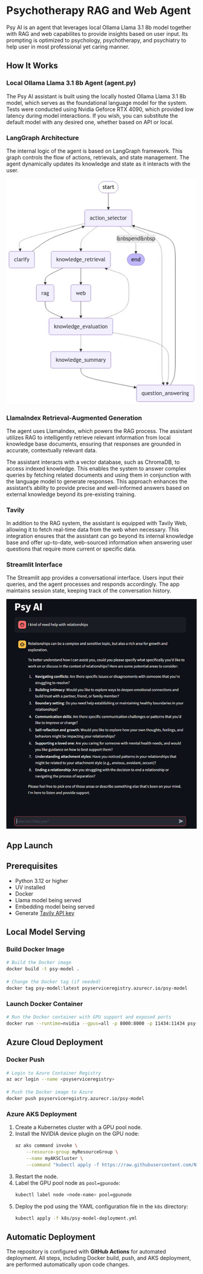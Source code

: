 # Psychotherapy RAG and Web Agent

Psy AI is an agent that leverages local Ollama Llama 3.1 8b model together with RAG and web capabilites to provide insights based on user input. Its prompting is optimized to psychology, psychotherapy, and psychiatry to help user in most professional yet caring manner.

## How It Works

### Local Ollama Llama 3.1 8b Agent (agent.py)
The Psy AI assistant is built using the locally hosted Ollama Llama 3.1 8b model, which serves as the foundational language model for the system. Tests were conducted using Nvidia Geforce RTX 4090, which provided low latency during model interactions. If you wish, you can substitute the default model with any desired one, whether based on API or local.

### LangGraph Architecture

The internal logic of the agent is based on LangGraph framework. This graph controls the flow of actions, retrievals, and state management. The agent dynamically updates its knowledge and state as it interacts with the user.

![LangGraph Structure](images/graph.png)

### LlamaIndex Retrieval-Augmented Generation
The agent uses LlamaIndex, which powers the RAG process. The assistant utilizes RAG to intelligently retrieve relevant information from local knowledge base documents, ensuring that responses are grounded in accurate, contextually relevant data.

The assistant interacts with a vector database, such as ChromaDB, to access indexed knowledge. This enables the system to answer complex queries by fetching related documents and using them in conjunction with the language model to generate responses. This approach enhances the assistant’s ability to provide precise and well-informed answers based on external knowledge beyond its pre-existing training.

### Tavily
In addition to the RAG system, the assistant is equipped with Tavily Web, allowing it to fetch real-time data from the web when necessary. This integration ensures that the assistant can go beyond its internal knowledge base and offer up-to-date, web-sourced information when answering user questions that require more current or specific data.

### Streamlit Interface

The Streamlit app provides a conversational interface. Users input their queries, and the agent processes and responds accordingly. The app maintains session state, keeping track of the conversation history.

![LangGraph Structure](images/UI.png)

## App Launch

## Prerequisites
- Python 3.12 or higher
- UV installed
- Docker
- Llama model being served
- Embedding model being served
- Generate [Tavily API key](https://app.tavily.com/)

## Local Model Serving

### Build Docker Image
```bash
# Build the Docker image
docker build -t psy-model .

# Change the Docker tag (if needed)
docker tag psy-model:latest psyserviceregistry.azurecr.io/psy-model
```

### Launch Docker Container
```bash
# Run the Docker container with GPU support and exposed ports
docker run --runtime=nvidia --gpus=all -p 8000:8000 -p 11434:11434 psy-model
```

## Azure Cloud Deployment

### Docker Push
```bash
# Login to Azure Container Registry
az acr login --name <psyserviceregistry>

# Push the Docker image to Azure
docker push psyserviceregistry.azurecr.io/psy-model
```

### Azure AKS Deployment
1. Create a Kubernetes cluster with a GPU pool node.
2. Install the NVIDIA device plugin on the GPU node:
   ```bash
   az aks command invoke \
       --resource-group myResourceGroup \
       --name myAKSCluster \
       --command "kubectl apply -f https://raw.githubusercontent.com/NVIDIA/k8s-device-plugin/v0.13.0/nvidia-device-plugin.yml"
   ```
3. Restart the node.
4. Label the GPU pool node as `pool=gpunode`:
   ```bash
   kubectl label node <node-name> pool=gpunode
   ```
5. Deploy the pod using the YAML configuration file in the `k8s` directory:
   ```bash
   kubectl apply -f k8s/psy-model-deployment.yml
   ```

## Automatic Deployment
The repository is configured with **GitHub Actions** for automated deployment. All steps, including Docker build, push, and AKS deployment, are performed automatically upon code changes.